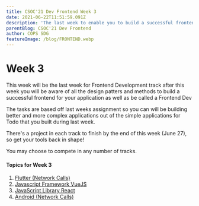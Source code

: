 ```yaml
---
title: CSOC'21 Dev Frontend Week 3
date: 2021-06-22T11:51:59.091Z
description: 'The last week to enable you to build a successful frontend for your application as well as be called a Frontend Dev'
parentBlog: CSOC'21 Dev Frontend
author: COPS SDG
featureImage: /blog/FRONTEND.webp
---
```


# Week 3

This week will be the last week for Frontend Development track after this week you will be aware of all the design patters and methods to build a successful frontend for your application as well as be called a Frontend Dev

The tasks are based off last weeks assignment so you can will be building better and more complex applications out of the simple applications for Todo that you built during last week.

There's a project in each track to finish by the end of this week (June 27), so get your tools back in shape!

You may choose to compete in any number of tracks.

#### Topics for Week 3

1. [Flutter (Network Calls)](csoc21-frontend-week3-Flutter)
2. [Javascript Framework VueJS](csoc21-frontend-week3-VueJS)
3. [JavaScript Library React](csoc21-frontend-week3-React)
4. [Android (Network Calls)](csoc21-frontend-week3-Native-Android)
